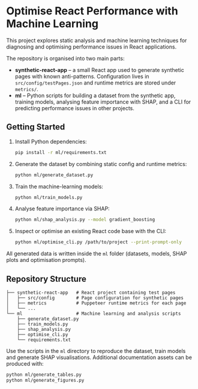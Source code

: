# Optimise React Performance with Machine Learning

This project explores static analysis and machine learning techniques for diagnosing
and optimising performance issues in React applications.

The repository is organised into two main parts:

- **synthetic-react-app** – a small React app used to generate synthetic pages with
  known anti-patterns. Configuration lives in `src/config/testPages.json` and
  runtime metrics are stored under `metrics/`.
- **ml** – Python scripts for building a dataset from the synthetic app,
  training models, analysing feature importance with SHAP, and a CLI for
  predicting performance issues in other projects.

## Getting Started

1. Install Python dependencies:
   ```bash
   pip install -r ml/requirements.txt
   ```
2. Generate the dataset by combining static config and runtime metrics:
   ```bash
   python ml/generate_dataset.py
   ```
3. Train the machine-learning models:
   ```bash
   python ml/train_models.py
   ```
4. Analyse feature importance via SHAP:
   ```bash
   python ml/shap_analysis.py --model gradient_boosting
   ```
5. Inspect or optimise an existing React code base with the CLI:
   ```bash
   python ml/optimise_cli.py /path/to/project --print-prompt-only
   ```

All generated data is written inside the `ml` folder (datasets, models,
SHAP plots and optimisation prompts).

## Repository Structure

```
├── synthetic-react-app   # React project containing test pages
│   ├── src/config        # Page configuration for synthetic pages
│   ├── metrics           # Puppeteer runtime metrics for each page
│   └── ...
└── ml                    # Machine learning and analysis scripts
    ├── generate_dataset.py
    ├── train_models.py
    ├── shap_analysis.py
    ├── optimise_cli.py
    └── requirements.txt
```

Use the scripts in the `ml` directory to reproduce the dataset,
train models and generate SHAP visualisations.
Additional documentation assets can be produced with:
```bash
python ml/generate_tables.py
python ml/generate_figures.py
```
